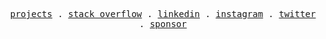 <p align="center">
  <samp>
    <a href="https://vilmacio.github.io/me">projects</a> .
    <a href="https://stackoverflow.com/users/13478659/vilmacio">stack overflow</a> .
    <a href="https://www.linkedin.com/in/vilmacio">linkedin</a> .
    <a href="https://instagram.com/vilmacioms">instagram</a> .
    <a href="https://twitter.com/vilmacio22">twitter</a> .
    <a href="https://github.com/sponsors/vilmacio">sponsor</a>
  </samp>
</p>
